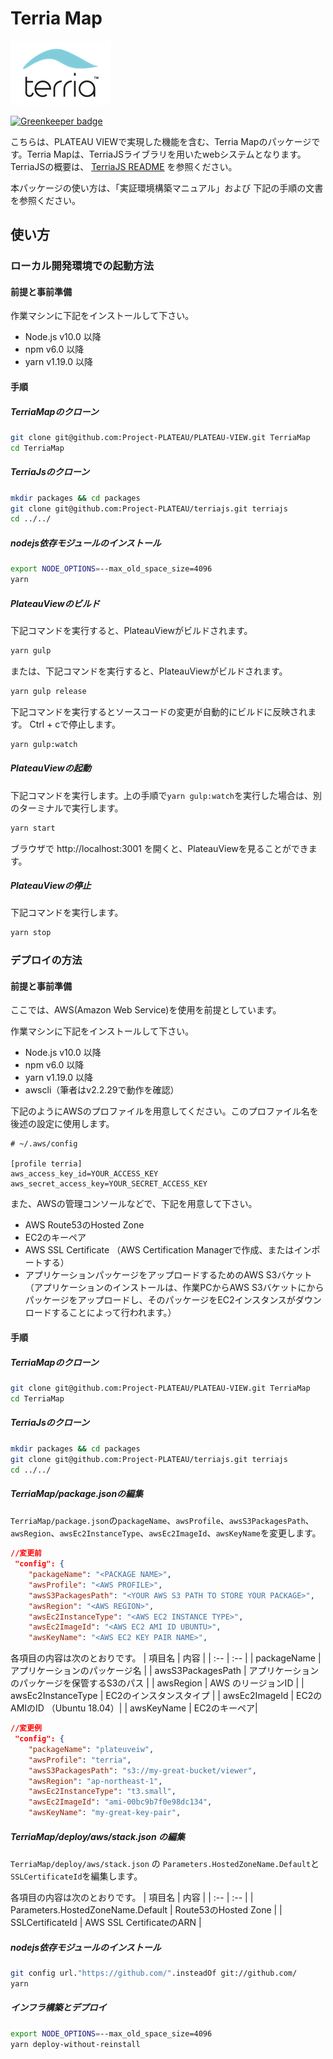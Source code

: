 # Terria Map

![Terria logo](terria-logo.png "Terria logo")

[![Greenkeeper badge](https://badges.greenkeeper.io/TerriaJS/TerriaMap.svg)](https://greenkeeper.io/)

こちらは、PLATEAU VIEWで実現した機能を含む、Terria Mapのパッケージです。Terria Mapは、TerriaJSライブラリを用いたwebシステムとなります。TerriaJSの概要は、 [TerriaJS README](https://github.com/TerriaJS/TerriaJS) を参照ください。

本パッケージの使い方は、「実証環境構築マニュアル」および 下記の手順の文書を参照ください。

## 使い方

### ローカル開発環境での起動方法

#### 前提と事前準備

作業マシンに下記をインストールして下さい。

- Node.js v10.0 以降
- npm v6.0 以降
- yarn v1.19.0 以降


#### 手順

##### TerriaMapのクローン

```bash
git clone git@github.com:Project-PLATEAU/PLATEAU-VIEW.git TerriaMap
cd TerriaMap
```

##### TerriaJsのクローン

```bash
mkdir packages && cd packages
git clone git@github.com:Project-PLATEAU/terriajs.git terriajs
cd ../../
```

#####  nodejs依存モジュールのインストール

```bash
export NODE_OPTIONS=--max_old_space_size=4096
yarn
```

##### PlateauViewのビルド

下記コマンドを実行すると、PlateauViewがビルドされます。

```bash
yarn gulp
```

または、下記コマンドを実行すると、PlateauViewがビルドされます。

```bash
yarn gulp release
```

下記コマンドを実行するとソースコードの変更が自動的にビルドに反映されます。
Ctrl + cで停止します。

```bash
yarn gulp:watch
```

##### PlateauViewの起動

下記コマンドを実行します。上の手順で`yarn gulp:watch`を実行した場合は、別のターミナルで実行します。

```bash
yarn start
```

ブラウザで http://localhost:3001 を開くと、PlateauViewを見ることができます。

##### PlateauViewの停止

下記コマンドを実行します。

```bash
yarn stop
```

### デプロイの方法

#### 前提と事前準備

ここでは、AWS(Amazon Web Service)を使用を前提としています。

作業マシンに下記をインストールして下さい。

- Node.js v10.0 以降
- npm v6.0 以降
- yarn v1.19.0 以降
- awscli（筆者はv2.2.29で動作を確認）

下記のようにAWSのプロファイルを用意してください。このプロファイル名を後述の設定に使用します。

```text
# ~/.aws/config

[profile terria]
aws_access_key_id=YOUR_ACCESS_KEY
aws_secret_access_key=YOUR_SECRET_ACCESS_KEY
```

また、AWSの管理コンソールなどで、下記を用意して下さい。

- AWS Route53のHosted Zone
- EC2のキーペア
- AWS SSL Certificate （AWS Certification Managerで作成、またはインポートする）
- アプリケーションパッケージをアップロードするためのAWS S3バケット（アプリケーションのインストールは、作業PCからAWS S3バケットにからパッケージをアップロードし、そのパッケージをEC2インスタンスがダウンロードすることによって行われます。）

#### 手順

##### TerriaMapのクローン

```bash
git clone git@github.com:Project-PLATEAU/PLATEAU-VIEW.git TerriaMap
cd TerriaMap
```

##### TerriaJsのクローン

```bash
mkdir packages && cd packages
git clone git@github.com:Project-PLATEAU/terriajs.git terriajs
cd ../../
```

##### TerriaMap/package.jsonの編集

`TerriaMap/package.json`の`packageName`、`awsProfile`、`awsS3PackagesPath`、`awsRegion`、`awsEc2InstanceType`、`awsEc2ImageId`、`awsKeyName`を変更します。

```json
//変更前
 "config": {
    "packageName": "<PACKAGE NAME>",
    "awsProfile": "<AWS PROFILE>",
    "awsS3PackagesPath": "<YOUR AWS S3 PATH TO STORE YOUR PACKAGE>",
    "awsRegion": "<AWS REGION>",
    "awsEc2InstanceType": "<AWS EC2 INSTANCE TYPE>",
    "awsEc2ImageId": "<AWS EC2 AMI ID UBUNTU>",
    "awsKeyName": "<AWS EC2 KEY PAIR NAME>",
```

各項目の内容は次のとおりです。
| 項目名 | 内容 |
| :-- | :-- |
| packageName | アプリケーションのパッケージ名 |
| awsS3PackagesPath | アプリケーションのパッケージを保管するS3のパス |
| awsRegion | AWS のリージョンID |
| awsEc2InstanceType | EC2のインスタンスタイプ |
| awsEc2ImageId | EC2のAMIのID （Ubuntu 18.04）|
| awsKeyName | EC2のキーペア|

```json
//変更例
 "config": {
    "packageName": "plateuveiw",
    "awsProfile": "terria",
    "awsS3PackagesPath": "s3://my-great-bucket/viewer",
    "awsRegion": "ap-northeast-1",
    "awsEc2InstanceType": "t3.small",
    "awsEc2ImageId": "ami-00bc9b7f0e98dc134",
    "awsKeyName": "my-great-key-pair",
```

##### TerriaMap/deploy/aws/stack.json の編集

`TerriaMap/deploy/aws/stack.json` の `Parameters.HostedZoneName.Default`と`SSLCertificateId`を編集します。

各項目の内容は次のとおりです。
| 項目名 | 内容 |
| :-- | :-- |
| Parameters.HostedZoneName.Default | Route53のHosted Zone |
| SSLCertificateId | AWS SSL CertificateのARN |


##### nodejs依存モジュールのインストール

```bash
git config url."https://github.com/".insteadOf git://github.com/
yarn
```

##### インフラ構築とデプロイ

```bash
export NODE_OPTIONS=--max_old_space_size=4096
yarn deploy-without-reinstall
```
